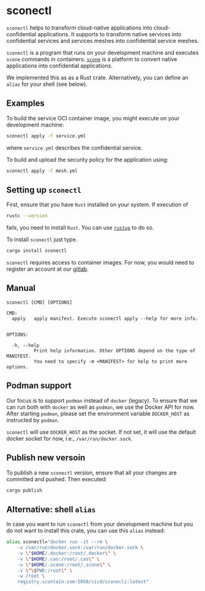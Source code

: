 # sconectl

`sconectl` helps to transform cloud-native applications into cloud-confidential applications. It
supports to transform native services into confidential services and services meshes into confidential service meshes.

`sconectl` is a program that runs on your development machine and executes `scone` commands in containers: [`scone`](https://sconedocs.github.io/) is a platform to convert native applications into confidential applications.

We implemented this as as a Rust crate. Alternatively, you can define an `alias` for your shell (see below).

## Examples

To build the service OCI container image, you might execute on your development machine:

```bash
sconectl apply -f service.yml
```

where `service.yml` describes the confidential service.

To build and upload the security policy for the application using:

```bash
sconectl apply -f mesh.yml
```

## Setting up `sconectl`

First, ensure that you have `Rust` installed on your system. If execution of

```bash
rustc --version
```

fails, you need to install `Rust`. You can use [`rustup`](https://www.rust-lang.org/tools/install) to do so.

To install `sconectl` just type.

```bash
cargo install sconectl
```

`sconectl` requires access to container images. For now, you would need to register an account at our [gitlab](https://gitlab.scontain.com/).

## Manual

```man
sconectl [CMD] [OPTIONS]

CMD:
  apply   apply manifest. Execute sconectl apply --help for more info.


OPTIONS:
    
  -h, --help
          Print help information. Other OPTIONS depend on the type of MANIFEST. 
          You need to specify -m <MANIFEST> for help to print more options.     
```

## Podman support

Our focus is to support `podman` instead of `docker` (legacy). To ensure that we can run both with `docker` as well as `podman`, we use the Docker API for now. After starting `podman`, please set the environment variable `DOCKER_HOST` as instructed by `podman`.

`sconectl` will use `DOCKER_HOST` as the socket. If not set, it will use the default docker socket for now, i.e., `/var/run/docker.sock`.

## Publish new versoin

To publish a new `sconectl` version, ensure that all your changes are committed and pushed. Then executed:

```bash
cargo publish
```

## Alternative: shell `alias`

In case you want to run `sconectl` from your development machine but you do not want to install this crate, you can use this `alias` instead:

```bash
alias sconectl="docker run -it --rm \
    -v /var/run/docker.sock:/var/run/docker.sock \
    -v \"$HOME/.docker:/root/.docker\" \
    -v \"$HOME/.cas:/root/.cas\" \
    -v \"$HOME/.scone:/root/.scone\" \
    -v \"\$PWD:/root\" \
    -w /root \
    registry.scontain.com:5050/cicd/sconecli:latest"
```

